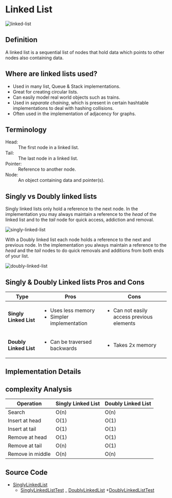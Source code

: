 # Linked List

![linked-list](https://media.geeksforgeeks.org/wp-content/cdn-uploads/gq/2013/03/Linkedlist.png)

## Definition
A linked list is a sequential list of nodes that hold data which points to other nodes also containing data.

## Where are linked lists used?

- Used in many list, Queue & Stack implementations.
- Great for creating circular lists.
- Can easily model real world objects such as trains.
- Used in *separate chaining*, which is present in certain hashtable implementations to deal with hashing collisions.
- Often used in the implementation of adjacency for graphs.

## Terminology
<dl>
  <dt>Head:</dt>
  <dd>The first node in a linked list.</dd>
  
  <dt>Tail:</dt>
  <dd>The last node in a linked list.</dd>
  
  <dt>Pointer:</dt>
  <dd>Reference to another node.</dd>
  
  <dt>Node:</dt>
  <dd>An object containing data and pointer(s).</dd>
</dl>

## Singly vs Doubly linked lists

Singly linked lists only hold a reference to the next node. In the implementation you may always maintain
a reference to the *head* of the linked list and to the *tail* node for quick access, addiction and removal.

![singly-linked-list](https://media.geeksforgeeks.org/wp-content/cdn-uploads/gq/2013/03/Linkedlist.png)

With a Doubly linked list each node holds a reference to the next and previous node. In the implementation you always maintain
a reference to the *head* and the *tail* nodes to do quick removals and additions from both ends of your list.

![doubly-linked-list](https://media.geeksforgeeks.org/wp-content/cdn-uploads/gq/2014/03/DLL1.png)

## Singly & Doubly Linked lists Pros and Cons
| Type | Pros | Cons |
| --- | --- | --- |
| **Singly Linked List** | <ul><li>Uses less memory</li> <li>Simpler implementation</li></ul> | <ul><li>Can not easily access previous elements</li></ul>|
| **Doubly Linked List** | <ul><li>Can be traversed backwards</li></ul> | <ul><li>Takes 2x memory</li></ul> | <ul><li> |

## Implementation Details

## complexity Analysis
|  Operation | Singly Linked List | Doubly Linked List |
| --- | --- | --- |
| Search | O(n) | O(n) |
| Insert at head | O(1) | O(1) |
| Insert at tail | O(1) | O(1) |
| Remove at head | O(1) | O(1) |
| Remove at tail | O(n)| O(1) |
| Remove in middle | O(n) | O(n)|

## Source Code
- [SinglyLinkedList](SinglyLinkedList.java)
    + [SinglyLinkedListTest](/../tests/linked_list/SinglyLinkedListTest.java)
_ [DoublyLinkedList](DoublyLinkedList.java)
    +[DoublyLinkedListTest](/../tests/linked_list/DoublyLinkedListTest.java)
